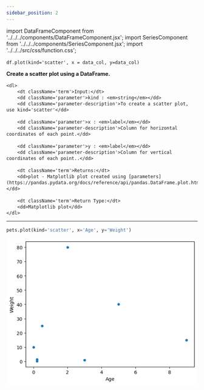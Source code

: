 ```yaml
---
sidebar_position: 2
---
```


import DataFrameComponent from '../../../components/DataFrameComponent.jsx';
import SeriesComponent from '../../../components/SeriesComponent.jsx';
import '../../../src/css/function.css';

<code>df.plot(kind='scatter', x = data_col, y=data_col)</code>

<div className='base'>
    <p><strong>Create a scatter plot using a DataFrame.</strong></p>

    <dl>
        <dt className='term'>Input:</dt>
        <dd className='parameter'>kind : <em>string</em></dd>
        <dd className='parameter-description'>To create a scatter plot, use kind='scatter'</dd>

        <dd className='parameter'>x : <em>label</em></dd>
        <dd className='parameter-description'>Column for horizontal coordinates of each point.</dd>

        <dd className='parameter'>y : <em>label</em></dd>
        <dd className='parameter-description'>Column for vertical coordinates of each point..</dd>

        <dt className='term'>Returns:</dt>
        <dd>plot - Matplotlib plot created using [parameters](https://pandas.pydata.org/docs/reference/api/pandas.DataFrame.plot.html).</dd>

        <dt className='term'>Return Type:</dt>
        <dd>Matplotlib plot</dd>
    </dl>
</div>

---

```python
pets.plot(kind='scatter', x='Age', y='Weight')
```

![Scatter plot example 1](/img/scatter-plot/scatex1.png)